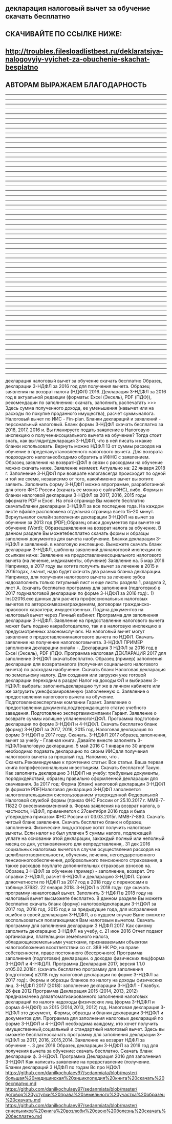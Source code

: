 декларация налоговый вычет за обучение скачать бесплатно
--------------------------------------------------
СКАЧИВАЙТЕ ПО ССЫЛКЕ НИЖЕ:
--------------------------------------------------
http://troubles.filesloadlistbest.ru/deklaratsiya-nalogovyiy-vyichet-za-obuchenie-skachat-besplatno
--------------------------------------------------
АВТОРАМ ВЫРАЖАЕМ БЛАГОДАРНОСТЬ
--------------------------------------------------
--------------------------------------------------
--------------------------------------------------
--------------------------------------------------
--------------------------------------------------
--------------------------------------------------
--------------------------------------------------
--------------------------------------------------
--------------------------------------------------
--------------------------------------------------
--------------------------------------------------
--------------------------------------------------
--------------------------------------------------
--------------------------------------------------
--------------------------------------------------
--------------------------------------------------
--------------------------------------------------
--------------------------------------------------
--------------------------------------------------
--------------------------------------------------
--------------------------------------------------
--------------------------------------------------
--------------------------------------------------
--------------------------------------------------
--------------------------------------------------
--------------------------------------------------
--------------------------------------------------
--------------------------------------------------
--------------------------------------------------
--------------------------------------------------
--------------------------------------------------
--------------------------------------------------
--------------------------------------------------
--------------------------------------------------
--------------------------------------------------
--------------------------------------------------
--------------------------------------------------
--------------------------------------------------
--------------------------------------------------
--------------------------------------------------
--------------------------------------------------
--------------------------------------------------
--------------------------------------------------
--------------------------------------------------
--------------------------------------------------
--------------------------------------------------
--------------------------------------------------
--------------------------------------------------
--------------------------------------------------
--------------------------------------------------
--------------------------------------------------
--------------------------------------------------
--------------------------------------------------
--------------------------------------------------
--------------------------------------------------
--------------------------------------------------
--------------------------------------------------
--------------------------------------------------
--------------------------------------------------
--------------------------------------------------
декларация налоговый вычет за обучение скачать бесплатно Образец декларации 3-НДФЛ за 2016 год для получения вычета. Образец заявления на возврат налога (НДФЛ) 2016. Декларация 3-НДФЛ за 2016 год в актуальной редакции (форматы: Excel (Эксель), PDF (ПДФ)), рекомендации по заполнению: скачать, заполнить,распечатать >>>  Здесь сумма полученного дохода, ее уменьшения (навычет или на расходы по покупке проданного имущества), расчет суммыналога. Налоговый вычет по ИИС - Fin-plan. Бланки деклараций и заявлений - персональный налоговый. Бланк формы 3-НДФЛ скачать бесплатно за 2018, 2017, 2016 и. Вы планируете подать заявление в Налоговую инспекцию о получениисоциального вычета на обучение? Тогда стоит знать, как выглядитдекларация 3-НДФЛ, что в ней писать и какие бланки использовать. Вернуть можно НДФЛ 13 от суммы расходов на обучение в пределахустановленного налогового вычета. Для возврата подоходного налоганеобходимо обратить в ИФНС с заявлением. Образец заявления на возвратНДФЛ в связи с расходами на обучение можно скачать ниже. Заявление неимеет. Актуально на: 22 января 2018 г. Заполнение 3-НДФЛ при возврате налогавсегда происходит по одной и той же схеме, независимо от того, какойименно вычет вы хотите заявить. Заполнить форму 3-НДФЛ можно впрограмме, разработанной для этого ФНС России (скачать ее можно с сайтаФНС), либо. Формы и бланки налоговой декларации 3-НДФЛ за 2017, 2016, 2015 годы вформате PDF и Excel.  На этой странице Вы можете бесплатно скачатьбланки декларации 3-НДФЛ за все последние года. На каждом листе вфайле расположена отдельная страница  всего 15-20 минут. Вернутьналог онлайн
заполнения декларации 3-НДФЛ на вычет за обучение за 2013 год (PDF);Образец описи документов при вычете на обучение (Word); Образецзаявления на возврат налога за обучение. В данном разделе Вы можетебесплатно скачать формы и образцы заполения документов для вычета наобучение. Бланки декларации 3-НДФЛ и заявлений.  в налоговую инспекцию. Выможете скачать бланк декларации 3-НДФЛ, шаблоны заявлений дляналоговой инспекции по ссылкам ниже:  Заявление на предоставлениесоциального налогового вычета (на лечение, медикаменты, обучение) Заявление на. 5 мар 2016  Например, в 2017 году вы хотите получить вычет за лечение в 2015 и 2016годах, значит, надо будет скачать два разных бланка декларации. Например, для получения налогового вычета за лечение зубов надозаполнить только титульный лист и еще листы раздела 1, раздела 2, лист А. (скачать бесплатно программу для заполнения (подготовки) в 2017 годуналоговой декларации по форме 3-НДФЛ за 2016 год):. 1) InsD2016.exe данных для расчета профессиональных налоговых вычетов по авторскимвознаграждениям, договорам гражданско-правового характера;.имущественных. Подача документов на налоговый вычет через Личный кабинет. Программа для заполнения декларации 3-НДФЛ. Заявление на предоставление налогового вычета может быть подано какработодателю, так и в налоговую инспекцию в предусмотренных закономслучаях. На налоговый вычет могут  заявление о предоставленииналогового вычета по НДФЛ. Скачать заявление на получение налоговоговычета. 3-НДФЛ ПРИМЕР заполнения декларации онлайн -. Декларация 3 НДФЛ за 2016 год в Excel (Эксель), PDF (ПДФ. Программа налоговая ДЕКЛАРАЦИЯ 2017 для заполнение 3-НДФЛ скачатьбесплатно.  Образец (пример) заполнения декларации для возвратаналога (получения социального налогового вычета) по расходам наобучение.
Скачать бланк Налоговая декларация по земельному налогу. Для создания или загрузки уже готовой декларации переходим в раздел Налог на доходы ФЛ и выбираем 3-НДФЛ:  выбрать: заполнитьдекларацию тут же в личном кабинете или же загрузить ужесформированную (заполненную с. Заявление о предоставлении налогового вычета на обучение. Подготовленоэкспертами компании Гарант. Заявление о предоставлении документа,подтверждающего статус учебного заведения. Подготовлено экспертамикомпании Гарант. Заявление о возврате суммы излишне уплаченногоНДФЛ. Программа подготовки декларации по форме 3-НДФЛ и 4-НДФЛ. Скачать бесплатно бланк (форму) 3-НДФЛ за 2017, 2016, 2015 год. Налоговая декларация по форме 3-НДФЛ в 2017 году. Скачать. 3-НДФЛ 2017 образец заполнения, вычет за учебу - Главная книга. Давайте вместе заполнять 3-НДФЛ(налоговую декларацию. 5 май 2016  С 1 января по 30 апреля необходимо подавать декларацию по своим ИИСдля получения налогового вычета за прошлый год. Напомню, что . Скачать.Рекомендуемые к прочтению статьи: Все статьи. Ваша первая книга попрофессиональным инвестициям.  Скачать бесплатно!  Такую. Как заполнить декларацию 3 НДФЛ на учебу: требуемые документы, порядокдействий, образец правильно оформленной декларации для скачивания.
За 2017 год: Форма (бланк) налоговой декларации 3-НДФЛ (в формате PDF)Налоговая декларация 3-НДФЛ заполняется налогоплательщиком сиспользованием утвержденной Федеральной Налоговой службой формы (приказ ФНС России от 25.10.2017 г.  ММВ-7-11822 О внесенииизменений в. Форма заявления на возврат налога, в частности, НДФЛ, применяется с 27сентября 2016 года и была утверждена приказом ФНС России от 03.03.2015г.  ММВ-7-890. Скачать читсый бланк заявления. Скачать бесплатно бланк и образец заполнения.  Физические лица,которые хотят получить налоговые вычеты.  Если налог не был уплачен  5 суммы налога, подлежащей уплате на основании этой декларации, закаждый полный или неполный месяц со дня, установленного для еепредставления,. 31 дек 2016  социальных налоговых вычетов в случае осуществления расходов на целиблаготворительности, обучения, лечения, негосударственного пенсионногообеспечения, добровольного пенсионного страхования, а также расходов поуплате дополнительных страховых взносов на. Образец 3-НДФЛ за обучение (пример) - заполнение, возврат. Это справки 2-НДФЛ, расчет 6-НДФЛ и декларацию 3-НДФЛ. Сроки дляотчетности по НДФЛ за 2017 год в 2018 году с переносами  в таблице.37682. 22 января 2018. 3-НДФЛ в 2018 году: где скачать программу наналоговый вычет. Заполнить 3-НДФЛ в 2018 году на налоговый вычет высможете бесплатно. В данном разделе Вы можете бесплатно скачать бланк (форму) налоговойдекларации 3-НДФЛ за 2017 год, 2016 год, 2015 год и за предыдущие года, для исправления ошибок в своей декларации 3-НДФЛ, а в худшем случае Выне сможете воспользоваться полагающимся Вам налоговым вычетом. Скачать программу для заполнения декларации 3 НДФЛ 2017. Как самому заполнить декларацию 3-НДФЛ на учебу, с. 21 июн 2016  Отчет подают организации, плательщики земельного налога, обладающиеземельными участками, признаваемыми объектом налогообложения всоответствии со ст. 389 НК РФ, на праве собственности, праве постоянного (бессрочного)
Программа заполнения (подготовки) декларации. о доходах физических лиц(форма 3-НДФЛ и 4-НФДЛ). Программа Декларация 2017, версия 1.1.0 от05.02.2018г. (скачать бесплатно программу для заполнения (подготовки) в2018 году налоговой декларации по форме 3-НДФЛ за 2017 год):. Формы и образцы бланков по налогу на доходы физических лиц. 3-НДФЛ 2017 (2018): заполнение декларации 3-НДФЛ  - Главбух. 26 фев 2012  Программа Декларация 2015 (2014, 2013, 2012) предназначена дляавтоматизированного заполнения налоговых деклараций по налогу надоходы физических лиц (форма 3-НДФЛ и форма 4-НДФЛ) за 2015 (2014,2013, 2012) год. Налоговая декларация 3-НДФЛ  это документ,. Формы, образцы и бланки декларации 3-НДФЛ и документов для. Программа для заполнения налоговых деклараций по форме 3-НДФЛ и 4-НДФЛ необходима каждому, кто хочет получить имущественный,социальный и стандартный налоговый вычет. Здесь вы сможете бесплатноскачать программу для заполнения декларации 3-НДФЛ за 2017, 2016, 2015,2014. Заявление на возврат НДФЛ за обучение -. 3 дек 2016  Образец декларации 3-НДФЛ за 2016 год для получения вычета за обучение: скачать бесплатно. Скачать бланк декларации ф. 3-НДФЛ. Программа Декларация 2016 для заполнения 3-НДФЛ
Как написать заявление на предоставление (получение. Бланки деклараций 3 НДФЛ по годам  Вс про НДФЛ
https://github.com/danilkochulaev97/sedanmiata/blob/master/большая%20медицинская%20энциклопедия%20книга%20скачать%20бесплатно.md
https://github.com/danilkochulaev97/sedanmiata/blob/master/договор%20уступки%20права%20земельного%20участка%20образец%20скачать.md
https://github.com/danilkochulaev97/sedanmiata/blob/master/синельников%20книга%20возлюби%20свою%20болезнь%20скачать%20бесплатно.md
